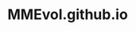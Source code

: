 <!--
 * @Author: CASIA-THC
 * @Date: 2024-08-24 01:15:12
 * @LastEditTime: 2024-08-24 01:48:18
 * @Description: 
-->
# MMEvol.github.io